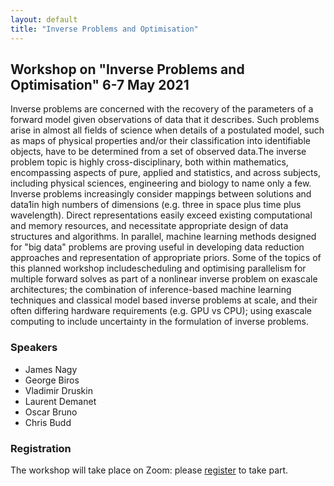```yaml
---
layout: default
title: "Inverse Problems and Optimisation"
---
```


## Workshop on "Inverse Problems and Optimisation" 6-7 May 2021

Inverse problems are concerned with the recovery of the parameters of a
forward model given observations of data that it describes. Such
problems arise in almost all fields of science when details of a
postulated model, such as maps of physical properties and/or their
classification into identifiable objects, have to be determined from a
set of observed data.The inverse problem topic is highly
cross-disciplinary, both within mathematics, encompassing aspects of
pure, applied and statistics, and across subjects, including physical
sciences, engineering and biology to name only a few. Inverse problems
increasingly consider mappings between solutions and data1in high
numbers of dimensions (e.g. three in space plus time plus
wavelength). Direct representations easily exceed existing
computational and memory resources, and necessitate appropriate design
of data structures and algorithms. In parallel, machine learning
methods designed for "big data" problems are proving useful in
developing data reduction approaches and representation of appropriate
priors. Some of the topics of this planned workshop includescheduling
and optimising parallelism for multiple forward solves as part of a
nonlinear inverse problem on exascale architectures; the combination
of inference-based machine learning techniques and classical model
based inverse problems at scale, and their often differing hardware
requirements (e.g. GPU vs CPU); using exascale computing to include
uncertainty in the formulation of inverse problems.

### Speakers

 - James Nagy
 - George Biros
 - Vladimir Druskin
 - Laurent Demanet
 - Oscar Bruno
 - Chris Budd

### Registration

The workshop will take place on Zoom: please [register](https://www.eventbrite.co.uk/e/excalibur-workshop-on-inverse-problems-and-optimisation-tickets-149191430585) to take part.
